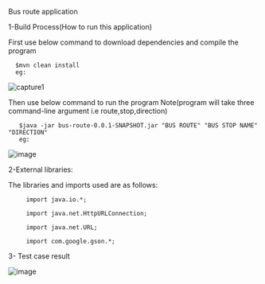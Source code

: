 Bus route application


1-Build Process(How to run this application)

First use below command to download dependencies and compile the program
      
      $mvn clean install
      eg:
![capture1](https://user-images.githubusercontent.com/25560217/49988433-ab605b80-ff9c-11e8-8b4f-989d5bfaa9f4.JPG) 
      
Then use below command to run the program
       Note(program will take three command-line argument i.e route,stop,direction)

       $java -jar bus-route-0.0.1-SNAPSHOT.jar "BUS ROUTE" "BUS STOP NAME" "DIRECTION"
       eg:
![image](https://user-images.githubusercontent.com/25560217/49987996-52dc8e80-ff9b-11e8-8640-b9cdf1d52092.png)

2-External libraries:

The libraries and imports used are as follows: 

         import java.io.*;

         import java.net.HttpURLConnection;

         import java.net.URL;

         import com.google.gson.*;

3- Test case result

![image](https://user-images.githubusercontent.com/25560217/50099349-e7691a00-0243-11e9-9f35-ae41a51dbe81.png)

         
        
